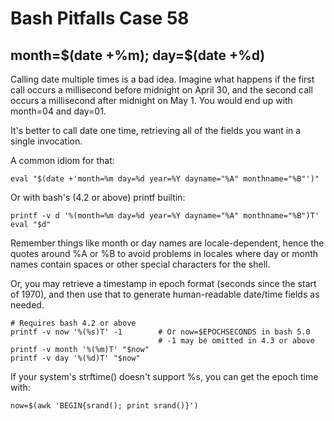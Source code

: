 # Bash Pitfalls Case 58
## month=\$(date +%m); day=\$(date +%d)

Calling date multiple times is a bad idea. Imagine what happens if the first call occurs a millisecond before midnight on April 30, and the second call occurs a millisecond after midnight on May 1. You would end up with month=04 and day=01.

It's better to call date one time, retrieving all of the fields you want in a single invocation.

A common idiom for that:

```shell
eval "$(date +'month=%m day=%d year=%Y dayname="%A" monthname="%B"')"
```

Or with bash's (4.2 or above) printf builtin:

```shell
printf -v d '%(month=%m day=%d year=%Y dayname="%A" monthname="%B")T'
eval "$d"
```

Remember things like month or day names are locale-dependent, hence the quotes around %A or %B to avoid problems in locales where day or month names contain spaces or other special characters for the shell.

Or, you may retrieve a timestamp in epoch format (seconds since the start of 1970), and then use that to generate human-readable date/time fields as needed.

```shell
# Requires bash 4.2 or above
printf -v now '%(%s)T' -1        # Or now=$EPOCHSECONDS in bash 5.0
                                 # -1 may be omitted in 4.3 or above
printf -v month '%(%m)T' "$now"
printf -v day '%(%d)T' "$now"
```

If your system's strftime() doesn't support %s, you can get the epoch time with:

```shell
now=$(awk 'BEGIN{srand(); print srand()}')
```